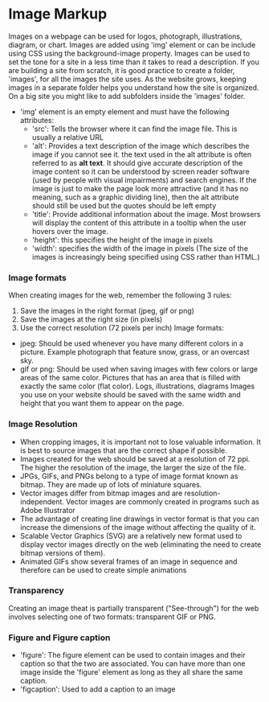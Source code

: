 # Image Markup
Images on a webpage can be used for logos, photograph, illustrations, diagram, or chart.
Images are added using 'img' element or can be include using CSS using the background-image property.
Images can be used to set the tone for a site in a less time than it takes to read a description.
If you are building a site from scratch, it is good practice to create a folder, 'images', for all the images the site uses. As the website grows, keeping images in a separate folder helps you understand how the site is organized. On a big site you might like to add subfolders inside the 'images' folder.
- 'img' element is an empty element and must have the following attributes:
	+ 'src': Tells the browser where it can find the image file. This is usually a relative URL
	+ 'alt': Provides a text description of the image which describes the image if you cannot see it. the text used in the alt attribute is often referred to as <b>alt text</b>. It should give accurate description of the image content so it can be understood by screen reader software (used by people with visual impairments) and search engines. If the image is just to make the page look more attractive (and it has no meaning, such as a graphic dividing line), then the alt attribute should still be used but the quotes should be left empty
	+ 'title': Provide additional information about the image. Most browsers will display the content of this attribute in a tooltip when the user hovers over the image.
	+ 'height': this specifies the height of the image in pixels
	+ 'width': specifies the width of the image in pixels
(The size of the images is increasingly being specified using CSS rather than HTML.)

### Image formats
When creating images for the web, remember the following 3 rules:
1. Save the images in the right format (jpeg, gif or png)
2. Save the images at the right size (in pixels)
3. Use the correct resolution (72 pixels per inch)
Image formats:
- jpeg: Should be used whenever you have many different colors in a picture. Example photograph that feature snow, grass, or an overcast sky.
- gif or png: Should be used when saving images with few colors or large areas of the same color. Pictures that has an area that is filled with exactly the same color (flat color). Logs, illustrations, diagrams
Images you use on your website should be saved with the same width and height that you want them to appear on the page.

### Image Resolution
- When cropping images, it is important not to lose valuable information. It is best to source images that are the correct shape if possible.
- Images created for the web should be saved at a resolution of 72 ppi. The higher the resolution of the image, the larger the size of the file.
- JPGs, GIFs, and PNGs belong to a type of image format known as bitmap. They are made up of lots of miniature squares. 
- Vector images differ from bitmap images and are resolution-independent. Vector images are commonly created in programs such as Adobe Illustrator
- The advantage of creating line drawings in vector format is that you can increase the dimensions of the image without affecting the quality of it.
- Scalable Vector Graphics (SVG) are a relatively new format used to display vector images directly on the web (eliminating the need to create bitmap versions of them). 
- Animated GIFs show several frames of an image in sequence and therefore can be used to create simple animations

### Transparency
Creating an image theat is partially transparent ("See-through") for the web involves selecting one of two formats: transparent GIF or PNG.

### Figure and Figure caption
- 'figure': The figure element can be used to contain images and their caption so that the two are associated. You can have more than one image inside the 'figure' element as long as they all share the same caption.
- 'figcaption': Used to add a caption to an image

